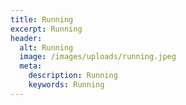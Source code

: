 ```yaml
---
title: Running
excerpt: Running
header:
  alt: Running
  image: /images/uploads/running.jpeg
  meta:
    description: Running
    keywords: Running
---
```


